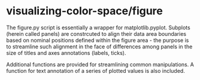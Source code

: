 # visualizing-color-space/figure
The figure.py script is essentially a wrapper for matplotlib.pyplot.
Subplots (herein called panels) are constrcuted to align their data area
boundaries based on nominal positions defined within the figure area - the
purpose is to streamline such alignment in the face of differences among panels
in the size of titles and axes annotations (labels, ticks).

Additional functions are provided for streamlining common manipulations.  A
function for text annotation of a series of plotted values is also included.